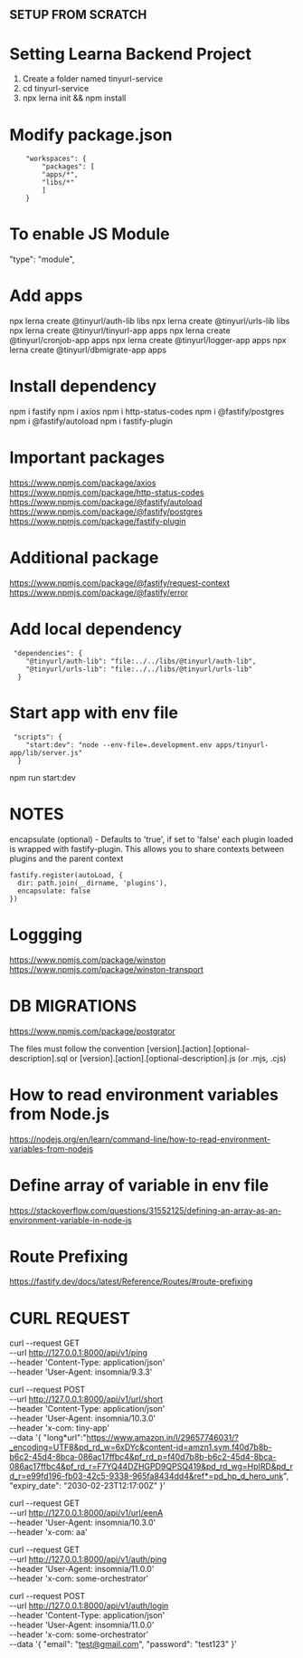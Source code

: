 ## SETUP FROM SCRATCH

# Setting Learna Backend Project

1. Create a folder named tinyurl-service
2. cd tinyurl-service
3. npx lerna init && npm install

# Modify package.json

```
    "workspaces": {
        "packages": [
        "apps/*",
        "libs/*"
        ]
    }
```

# To enable JS Module

"type": "module",

# Add apps

npx lerna create @tinyurl/auth-lib libs
npx lerna create @tinyurl/urls-lib libs
npx lerna create @tinyurl/tinyurl-app apps
npx lerna create @tinyurl/cronjob-app apps
npx lerna create @tinyurl/logger-app apps
npx lerna create @tinyurl/dbmigrate-app apps

# Install dependency

npm i fastify
npm i axios
npm i http-status-codes
npm i @fastify/postgres
npm i @fastify/autoload
npm i fastify-plugin

# Important packages

https://www.npmjs.com/package/axios
https://www.npmjs.com/package/http-status-codes
https://www.npmjs.com/package/@fastify/autoload
https://www.npmjs.com/package/@fastify/postgres
https://www.npmjs.com/package/fastify-plugin

# Additional package

https://www.npmjs.com/package/@fastify/request-context
https://www.npmjs.com/package/@fastify/error

# Add local dependency

```
 "dependencies": {
    "@tinyurl/auth-lib": "file:../../libs/@tinyurl/auth-lib",
    "@tinyurl/urls-lib": "file:../../libs/@tinyurl/urls-lib"
  }
```

# Start app with env file

```
 "scripts": {
    "start:dev": "node --env-file=.development.env apps/tinyurl-app/lib/server.js"
  }
```

npm run start:dev

# NOTES

encapsulate (optional) - Defaults to 'true', if set to 'false' each plugin loaded is wrapped with fastify-plugin. This allows you to share contexts between plugins and the parent context

```
fastify.register(autoLoad, {
  dir: path.join(__dirname, 'plugins'),
  encapsulate: false
})
```

# Loggging

https://www.npmjs.com/package/winston
https://www.npmjs.com/package/winston-transport

# DB MIGRATIONS

https://www.npmjs.com/package/postgrator

The files must follow the convention [version].[action].[optional-description].sql or [version].[action].[optional-description].js (or .mjs, .cjs)

# How to read environment variables from Node.js

https://nodejs.org/en/learn/command-line/how-to-read-environment-variables-from-nodejs

# Define array of variable in env file

https://stackoverflow.com/questions/31552125/defining-an-array-as-an-environment-variable-in-node-js

# Route Prefixing

https://fastify.dev/docs/latest/Reference/Routes/#route-prefixing

# CURL REQUEST

curl --request GET \
 --url http://127.0.0.1:8000/api/v1/ping \
 --header 'Content-Type: application/json' \
 --header 'User-Agent: insomnia/9.3.3'

curl --request POST \
 --url http://127.0.0.1:8000/api/v1/url/short \
 --header 'Content-Type: application/json' \
 --header 'User-Agent: insomnia/10.3.0' \
 --header 'x-com: tiny-app' \
 --data '{
"long*url":"https://www.amazon.in/l/29657746031/?_encoding=UTF8&pd_rd_w=6xDYc&content-id=amzn1.sym.f40d7b8b-b6c2-45d4-8bca-086ac17ffbc4&pf_rd_p=f40d7b8b-b6c2-45d4-8bca-086ac17ffbc4&pf_rd_r=F7YQ44DZHGPD9QPSQ419&pd_rd_wg=HpIRD&pd_rd_r=e99fd196-fb03-42c5-9338-965fa8434dd4&ref*=pd_hp_d_hero_unk",
"expiry_date": "2030-02-23T12:17:00Z"
}'

curl --request GET \
 --url http://127.0.0.1:8000/api/v1/url/eenA \
 --header 'User-Agent: insomnia/10.3.0' \
 --header 'x-com: aa'

curl --request GET \
 --url http://127.0.0.1:8000/api/v1/auth/ping \
 --header 'User-Agent: insomnia/11.0.0' \
 --header 'x-com: some-orchestrator'

curl --request POST \
 --url http://127.0.0.1:8000/api/v1/auth/login \
 --header 'Content-Type: application/json' \
 --header 'User-Agent: insomnia/11.0.0' \
 --header 'x-com: some-orchestrator' \
 --data '{
"email": "test@gmail.com",
"password": "test123"
}'
